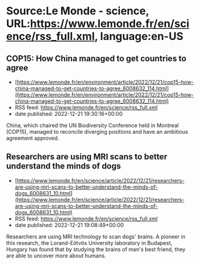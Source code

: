 # Source:Le Monde - science, URL:https://www.lemonde.fr/en/science/rss_full.xml, language:en-US

## COP15: How China managed to get countries to agree
 - [https://www.lemonde.fr/en/environment/article/2022/12/21/cop15-how-china-managed-to-get-countries-to-agree_6008632_114.html](https://www.lemonde.fr/en/environment/article/2022/12/21/cop15-how-china-managed-to-get-countries-to-agree_6008632_114.html)
 - RSS feed: https://www.lemonde.fr/en/science/rss_full.xml
 - date published: 2022-12-21 19:30:16+00:00

China, which chaired the UN Biodiversity Conference held in Montreal (COP15), managed to reconcile diverging positions and have an ambitious agreement approved.

## Researchers are using MRI scans to better understand the minds of dogs
 - [https://www.lemonde.fr/en/science/article/2022/12/21/researchers-are-using-mri-scans-to-better-understand-the-minds-of-dogs_6008631_10.html](https://www.lemonde.fr/en/science/article/2022/12/21/researchers-are-using-mri-scans-to-better-understand-the-minds-of-dogs_6008631_10.html)
 - RSS feed: https://www.lemonde.fr/en/science/rss_full.xml
 - date published: 2022-12-21 19:08:49+00:00

Researchers are using MRI technology to scan dogs' brains. A pioneer in this research, the Lorand-Eötvös University laboratory in Budapest, Hungary has found that by studying the brains of man's best friend, they are able to uncover more about humans.

